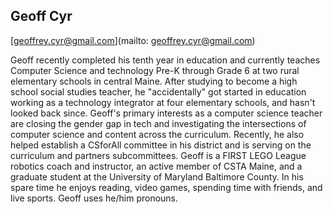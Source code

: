 ## Geoff Cyr

[geoffrey.cyr@gmail.com](mailto: geoffrey.cyr@gmail.com)

Geoff recently completed his tenth year in education and currently teaches Computer Science and technology Pre-K through Grade 6 at two rural elementary schools in central Maine. After studying to become a high school social studies teacher, he "accidentally" got started in education working as a technology integrator at four elementary schools, and hasn't looked back since. Geoff's primary interests as a computer science teacher are closing the gender gap in tech and investigating the intersections of computer science and content across the curriculum. Recently, he also helped establish a CSforAll committee in his district and is serving on the curriculum and partners subcommittees. Geoff is a FIRST LEGO League robotics coach and instructor, an active member of CSTA Maine, and a graduate student at the University of Maryland Baltimore County. In his spare time he enjoys reading, video games, spending time with friends, and live sports. Geoff uses he/him pronouns.